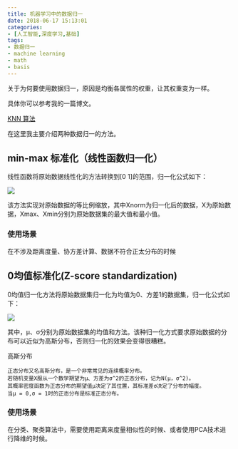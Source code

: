 ```yaml
---
title: 机器学习中的数据归一
date: 2018-06-17 15:13:01
categories:
- [人工智能,深度学习,基础]
tags:
- 数据归一
- machine learning
- math
- basis
---
```

关于为何要使用数据归一，原因是均衡各属性的权重，让其权重变为一样。

具体你可以参考我的一篇博文。

[KNN 算法](https://benpaodewoniu.github.io/2018/06/06/machinelearning-algorithm0/)

 <!-- more -->

在这里我主要介绍两种数据归一的方法。

## min-max 标准化（线性函数归一化）

线性函数将原始数据线性化的方法转换到[0 1]的范围，归一化公式如下：

![](/images/machinelearning/1_0.JPG)

该方法实现对原始数据的等比例缩放，其中Xnorm为归一化后的数据，X为原始数据，Xmax、Xmin分别为原始数据集的最大值和最小值。

### 使用场景

在不涉及距离度量、协方差计算、数据不符合正太分布的时候

## 0均值标准化(Z-score standardization)

0均值归一化方法将原始数据集归一化为均值为0、方差1的数据集，归一化公式如下：

![](/images/machinelearning/1_1.JPG)

其中，μ、σ分别为原始数据集的均值和方法。该种归一化方式要求原始数据的分布可以近似为高斯分布，否则归一化的效果会变得很糟糕。

高斯分布

	正态分布又名高斯分布，是一个非常常见的连续概率分布。
	若随机变量X服从一个数学期望为μ、方差为σ^2的正态分布，记为N(μ，σ^2)。
	其概率密度函数为正态分布的期望值μ决定了其位置，其标准差σ决定了分布的幅度。
	当μ = 0,σ = 1时的正态分布是标准正态分布。
	
### 使用场景

在分类、聚类算法中，需要使用距离来度量相似性的时候、或者使用PCA技术进行降维的时候。

